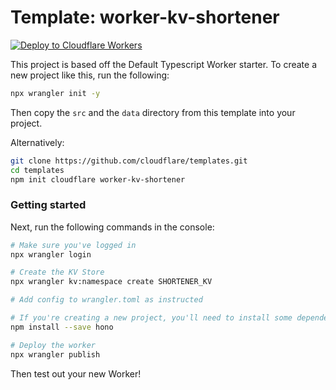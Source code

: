 # Template: worker-kv-shortener

[![Deploy to Cloudflare Workers](https://deploy.workers.cloudflare.com/button)](https://deploy.workers.cloudflare.com/?url=https://github.com/cloudflare/templates/tree/main/worker-kv-shortener)

This project is based off the Default Typescript Worker starter. To create a new project like this, run the following:

```sh
npx wrangler init -y
```

Then copy the `src` and the `data` directory from this template into your project.

Alternatively:

```sh
git clone https://github.com/cloudflare/templates.git
cd templates
npm init cloudflare worker-kv-shortener
```

### Getting started

Next, run the following commands in the console:

```sh
# Make sure you've logged in
npx wrangler login

# Create the KV Store
npx wrangler kv:namespace create SHORTENER_KV

# Add config to wrangler.toml as instructed

# If you're creating a new project, you'll need to install some dependencies:
npm install --save hono

# Deploy the worker
npx wrangler publish
```

Then test out your new Worker!
